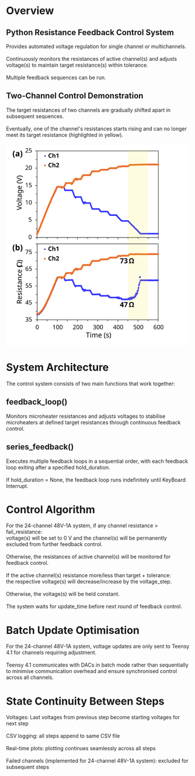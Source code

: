 # Overview
## Python Resistance Feedback Control System 
Provides automated voltage regulation for single channel or multichannels. <br>
<br>
Continuously monitors the resistances of active channel(s) and adjusts voltage(s) to maintain target resistance(s) within tolerance. <br>
<br>
Multiple feedback sequences can be run. <br> 
## Two-Channel Control Demonstration
The target resistances of two channels are gradually shifted apart in subsequent sequences. <br>
<br>
Eventually, one of the channel's resistances starts rising and can no longer meet its target resistance (highlighted in yellow). <br>
<br>
<img src="images/multisequence-control.svg" width="500" alt="Alt text">
# System Architecture
The control system consists of two main functions that work together:
## feedback_loop()
Monitors microheater resistances and adjusts voltages to stabilise microheaters at defined target resistances through continuous feedback control.
## series_feedback()
Executes multiple feedback loops in a sequential order, with each feedback loop exiting after a specified hold_duration. <br>
<br>
If hold_duration = None, the feedback loop runs indefinitely until KeyBoard Interrupt.
# Control Algorithm
For the 24-channel 48V-1A system, if any channel resistance > fail_resistance: <br>
voltage(s) will be set to 0 V and the channel(s) will be permanently excluded from further feedback control. <br>
<br>
Otherwise, the resistances of active channel(s) will be monitored for feedback control. <br>
<br>
If the active channel(s) resistance more/less than target + tolerance: <br>
the respective voltage(s) will decrease/increase by the voltage_step. <br>
<br>
Otherwise, the voltage(s) will be held constant. <br>
<br>
The system waits for update_time before next round of feedback control.
# Batch Update Optimisation
For the 24-channel 48V-1A system, voltage updates are only sent to Teensy 4.1 for channels requiring adjustment. <br>
<br>
Teensy 4.1 communicates with DACs in batch mode rather than sequentially to minimise communication overhead and ensure synchronised control across all channels.
# State Continuity Between Steps
Voltages: Last voltages from previous step become starting voltages for next step <br>
<br>
CSV logging: all steps append to same CSV file <br>
<br>
Real-time plots: plotting continues seamlessly across all steps <br>
<br>
Failed channels (implemented for 24-channel 48V-1A system): excluded for subsequent steps
